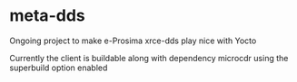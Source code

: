 # meta-dds
Ongoing project to make e-Prosima xrce-dds play nice with Yocto

Currently the client is buildable along with dependency microcdr using the superbuild option enabled
